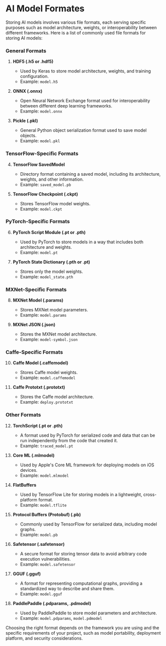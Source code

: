 # AI Model Formates

Storing AI models involves various file formats, each serving specific purposes such as model architecture, weights, or interoperability between different frameworks. Here is a list of commonly used file formats for storing AI models:

### General Formats

1. **HDF5 (.h5 or .hdf5)**
   - Used by Keras to store model architecture, weights, and training configuration.
   - Example: `model.h5`

2. **ONNX (.onnx)**
   - Open Neural Network Exchange format used for interoperability between different deep learning frameworks.
   - Example: `model.onnx`

3. **Pickle (.pkl)**
   - General Python object serialization format used to save model objects.
   - Example: `model.pkl`

### TensorFlow-Specific Formats

4. **TensorFlow SavedModel**
   - Directory format containing a saved model, including its architecture, weights, and other information.
   - Example: `saved_model.pb`

5. **TensorFlow Checkpoint (.ckpt)**
   - Stores TensorFlow model weights.
   - Example: `model.ckpt`

### PyTorch-Specific Formats

6. **PyTorch Script Module (.pt or .pth)**
   - Used by PyTorch to store models in a way that includes both architecture and weights.
   - Example: `model.pt`

7. **PyTorch State Dictionary (.pth or .pt)**
   - Stores only the model weights.
   - Example: `model_state.pth`

### MXNet-Specific Formats

8. **MXNet Model (.params)**
   - Stores MXNet model parameters.
   - Example: `model.params`

9. **MXNet JSON (.json)**
   - Stores the MXNet model architecture.
   - Example: `model-symbol.json`

### Caffe-Specific Formats

10. **Caffe Model (.caffemodel)**
    - Stores Caffe model weights.
    - Example: `model.caffemodel`

11. **Caffe Prototxt (.prototxt)**
    - Stores the Caffe model architecture.
    - Example: `deploy.prototxt`

### Other Formats

12. **TorchScript (.pt or .pth)**
    - A format used by PyTorch for serialized code and data that can be run independently from the code that created it.
    - Example: `traced_model.pt`

13. **Core ML (.mlmodel)**
    - Used by Apple's Core ML framework for deploying models on iOS devices.
    - Example: `model.mlmodel`

14. **FlatBuffers**
    - Used by TensorFlow Lite for storing models in a lightweight, cross-platform format.
    - Example: `model.tflite`

15. **Protocol Buffers (Protobuf) (.pb)**
    - Commonly used by TensorFlow for serialized data, including model graphs.
    - Example: `model.pb`

16. **Safetensor (.safetensor)**
    - A secure format for storing tensor data to avoid arbitrary code execution vulnerabilities.
    - Example: `model.safetensor`

17. **GGUF (.gguf)**
    - A format for representing computational graphs, providing a standardized way to describe and share them.
    - Example: `model.gguf`

18. **PaddlePaddle (.pdparams, .pdmodel)**
    - Used by PaddlePaddle to store model parameters and architecture.
    - Example: `model.pdparams`, `model.pdmodel`

Choosing the right format depends on the framework you are using and the specific requirements of your project, such as model portability, deployment platform, and security considerations.
